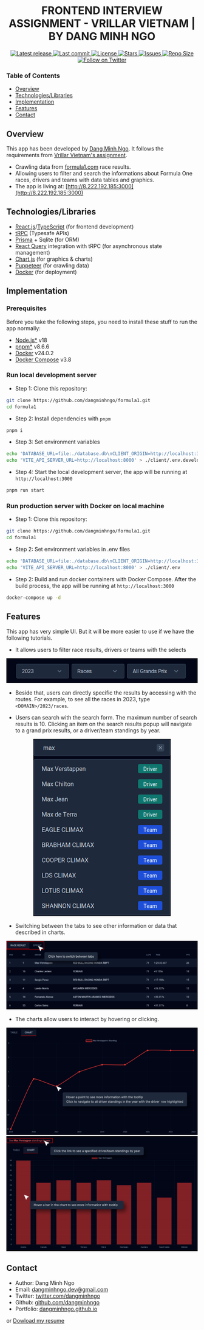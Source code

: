 <h1 align="center">FRONTEND INTERVIEW ASSIGNMENT - VRILLAR VIETNAM | BY DANG MINH NGO</h1>

<div align="center">
    <a href="https://github.com/dangminhngo/formula1/releases/latest">
      <img alt="Latest release" src="https://img.shields.io/github/v/release/dangminhngo/formula1?style=for-the-badge&logo=starship&color=C9CBFF&logoColor=D9E0EE&labelColor=302D41&include_prerelease&sort=semver" />
    </a>
    <a href="https://github.com/dangminhngo/formula1/pulse">
      <img alt="Last commit" src="https://img.shields.io/github/last-commit/dangminhngo/formula1?style=for-the-badge&logo=starship&color=8bd5ca&logoColor=D9E0EE&labelColor=302D41"/>
    </a>
    <a href="https://github.com/dangminhngo/formula1/blob/main/LICENSE">
      <img alt="License" src="https://img.shields.io/github/license/dangminhngo/formula1?style=for-the-badge&logo=starship&color=ee999f&logoColor=D9E0EE&labelColor=302D41" />
    </a>
    <a href="https://github.com/dangminhngo/formula1/stargazers">
      <img alt="Stars" src="https://img.shields.io/github/stars/dangminhngo/formula1?style=for-the-badge&logo=starship&color=c69ff5&logoColor=D9E0EE&labelColor=302D41" />
    </a>
    <a href="https://github.com/dangminhngo/formula1/issues">
      <img alt="Issues" src="https://img.shields.io/github/issues/dangminhngo/formula1?style=for-the-badge&logo=bilibili&color=F5E0DC&logoColor=D9E0EE&labelColor=302D41" />
    </a>
    <a href="https://github.com/dangminhngo/formula1">
      <img alt="Repo Size" src="https://img.shields.io/github/repo-size/dangminhngo/formula1?color=%23DDB6F2&label=SIZE&logo=codesandbox&style=for-the-badge&logoColor=D9E0EE&labelColor=302D41" />
    </a>
    <a href="https://twitter.com/intent/follow?screen_name=dangminhngo">
      <img alt="Follow on Twitter" src="https://img.shields.io/twitter/follow/dangminhngo?style=for-the-badge&logo=twitter&color=8aadf3&logoColor=D9E0EE&labelColor=302D41" />
    </a>
</div>

### Table of Contents

- [Overview](#overview)
- [Technologies/Libraries](#technologieslibraries)
- [Implementation](#implementation)
- [Features](#features)
- [Contact](#contact)

## Overview

This app has been developed by [Dang Minh Ngo](https://dangminhngo.github.io). It follows the requirements from [Vrillar Vietnam's assignment](https://github.com/dangminhngo/formula1/assets/ASSIGNMENT.md).

- Crawling data from [formula1.com](https://formula1.com/en) race results.
- Allowing users to filter and search the informations about Formula One races, drivers and teams with data tables and graphics.
- The app is living at: [http://8.222.192.185:3000](http://8.222.192.185:3000)

## Technologies/Libraries

- [React.js](https://react.dev)/[TypeScript](https://typescriptlang.org) (for frontend development)
- [tRPC](https://trpc.io) (Typesafe APIs)
- [Prisma](https://www.prisma.io) + Sqlite (for ORM)
- [React Query](https://tanstack.com/query/latest) integration with tRPC (for asynchronous state management)
- [Chart.js](https://www.chartjs.org) (for graphics & charts)
- [Puppeteer](https://pptr.dev) (for crawling data)
- [Docker](https://www.docker.com) (for deployment)

## Implementation

### Prerequisites

Before you take the following steps, you need to install these stuff to run the app normally:

- [Node.js\*](https://nodejs.org/en) v18
- [pnpm\*](https://pnpm.io) v8.6.6
- [Docker](https://www.docker.com/) v24.0.2
- [Docker Compose](https://docs.docker.com/compose/) v3.8

### Run local development server

- Step 1: Clone this repository:

```bash
git clone https://github.com/dangminhngo/formula1.git
cd formula1
```

- Step 2: Install dependencies with `pnpm`

```bash
pnpm i
```

- Step 3: Set environment variables

```bash
echo 'DATABASE_URL=file:./database.db\nCLIENT_ORIGIN=http://localhost:3000' > ./server/.env.development.local
echo 'VITE_API_SERVER_URL=http://localhost:8000' > ./client/.env.development.local
```

- Step 4: Start the local development server, the app will be running at `http://localhost:3000`

```bash
pnpm run start
```

### Run production server with Docker on local machine

- Step 1: Clone this repository:

```bash
git clone https://github.com/dangminhngo/formula1.git
cd formula1
```

- Step 2: Set environment variables in .env files

```bash
echo 'DATABASE_URL=file:./database.db\nCLIENT_ORIGIN=http://localhost:3000' > ./server/.env
echo 'VITE_API_SERVER_URL=http://localhost:8000' > ./client/.env
```

- Step 2: Build and run docker containers with Docker Compose. After the build process, the app will be running at `http://localhost:3000`

```bash
docker-compose up -d
```

## Features

This app has very simple UI. But it will be more easier to use if we have the following tutorials.

- It allows users to filter race results, drivers or teams with the selects

<div align="center">
  <img src="https://github.com/dangminhngo/formula1/blob/main/docs/media/filter.png" />
</div>

- Beside that, users can directly specific the results by accessing with the routes. For example, to see all the races in 2023, type `<DOMAIN>/2023/races`.

- Users can search with the search form. The maximum number of search results is 10. Clicking an item on the search results popup will navigate to a grand prix results, or a driver/team standings by year.

<div align="center">
  <img src="https://github.com/dangminhngo/formula1/blob/main/docs/media/search.png" />
</div>

- Switching between the tabs to see other information or data that described in charts.

<div align="center">
  <img src="https://github.com/dangminhngo/formula1/blob/main/docs/media/tabs.png" />
</div>

- The charts allow users to interact by hovering or clicking.

<div align="center">
  <img src="https://github.com/dangminhngo/formula1/blob/main/docs/media/line-charts.png" />
</div>

<div align="center">
  <img src="https://github.com/dangminhngo/formula1/blob/main/docs/media/bar-charts.png" />
</div>

## Contact

- Author: Dang Minh Ngo
- Email: dangminhngo.dev@gmail.com
- Twitter: [twitter.com/dangminhngo](https://twitter.com/dangminhngo)
- Github: [github.com/dangminhngo](https://github.com/dangminhngo)
- Portfolio: [dangminhngo.github.io](https://dangminhngo.github.io)

or [Dowload my resume](https://drive.google.com/file/d/1hoJ60VJZkSfF02vKdIY8FqJ_dx1ugREa/view?usp=drive_link)
